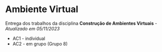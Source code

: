 # Ambiente Virtual
Entrega dos trabalhos da disciplina **Construção de Ambientes Virtuais** - _Atualizado em 05/11/2023_
<br>
- AC1 - individual
- AC2 - em grupo (Grupo 8)
